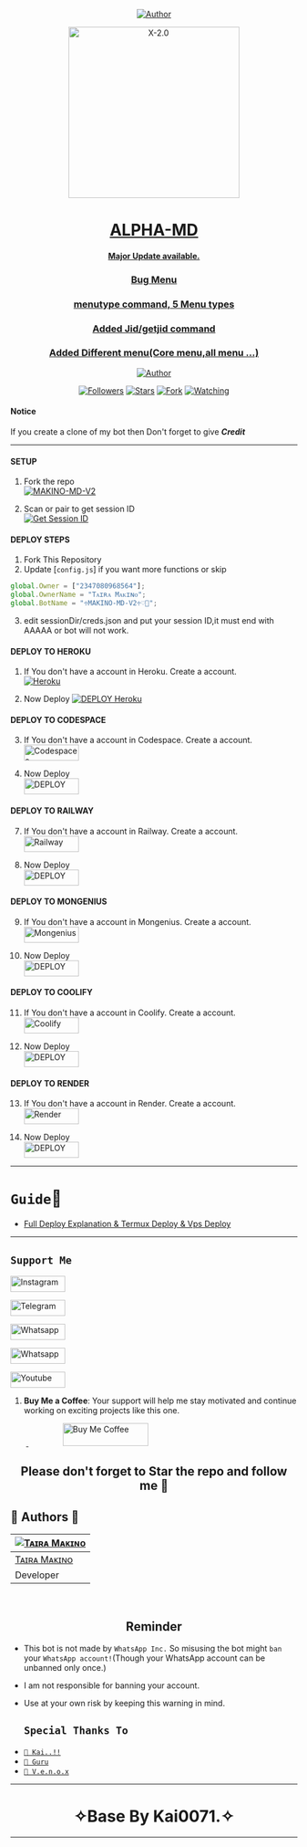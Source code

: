 <p align="center">
<a href="https://github.com/anonphoenix007"><img title="Author" src="https://img.shields.io/badge/Author_Of-MAKINO_V2-black"></a>

<p align="center">  
  <a href="https://t.me/Tha_Healer">
    <img alt="X-2.0" height="300" src="https://i.ibb.co/BNdbNrc/ALPHA-MD.jpg">
    <h1 align="center">ALPHA-MD</h1>
    <h4 align="center">Major Update available.</h4>
    <h3 align="center">Bug Menu</h3>
    <h3 align="center">menutype command, 5 Menu types</h3>
    <h3 align="center">Added Jid/getjid command</h3>
       <h3 align="center">Added Different menu(Core menu,all menu ...)</h3>
  </a>
</p>
<p align="center">
<a href="https://github.com/berabotsmd"><img title="Author" src="https://img.shields.io/badge/Makino-MDv2-black?style=for-the-badge&logo=twitter"></a>
<p/>
<p align="center">
<a href="https://github.com/berabotsmd?tab=followers"><img title="Followers" src="https://img.shields.io/github/followers/berabotsmd?label=Followers&style=social"></a>
<a href="https://github.com/berabotsmd/ALPHA-MD/stargazers/"><img title="Stars" src="https://img.shields.io/github/stars/berabotsmd/ALPHA-MD?&style=social"></a>
<a href="https://github.com/berabotsmd/ALPHA-MD/network/members"><img title="Fork" src="https://github.com/forks/berabotsmd/ALPHA-MD?style=social"></a>
<a href="https://github.com/berabotsmd/ALPHA-MD/watchers"><img title="Watching" src="https://img.shields.io/github/watchers/anonphoenix007/MAKINO-MD-V2?label=Watching&style=social"></a>
</p>

#### Notice
If you create a clone of my bot then Don't forget to give ***Credit*** 

***

#### SETUP

1. Fork the repo
    <br>
<a href="https://github.com/berabotsmd/ALPHA-MD/fork"><img title="MAKINO-MD-V2" src="https://img.shields.io/badge/FORK_MAKINO-MD_V2-h?color=black&style=for-the-badge&logo=stackshare"></a>

2. Scan or pair to get session ID
    <br>
<a href='https://taira-web-service.onrender.com/' target="_blank"><img alt='Get Session ID' src='https://img.shields.io/badge/Get-Session_ID-100000?style=for-the-badge&logo=scan&logoColor=white&labelColor=black&color=blue'/></a>

#### DEPLOY STEPS

1. Fork This Repository 
2. Update [`config.js`] if you want more functions or skip
```js
global.Owner = ["2347080968564"]; 
global.OwnerName = "Tᴀɪʀᴀ Mᴀᴋɪɴᴏ";
global.BotName = "♱MAKINO-MD-V2♱♡⃤";
```
3. edit sessionDir/creds.json and put your session ID,it must end with AAAAA or bot will not work.
#### DEPLOY TO HEROKU 

1. If You don't have a account in Heroku. Create a account.
    <br>
<a href='https://signup.heroku.com/' target="_blank"><img alt='Heroku' src='https://img.shields.io/badge/-Create-black?style=for-the-badge&logo=heroku&logoColor=white'/></a>

2. Now Deploy
    <a href='https://dashboard.heroku.com/new?template=https://github.com/Anonphoenix007/MAKINO-MD-V2' target="_blank"><img alt='DEPLOY Heroku' src='https://img.shields.io/badge/-Deploy-black?style=for-the-badge&logo=heroku&logoColor=white'/></a>


#### DEPLOY TO CODESPACE

3. If You don't have a account in Codespace. Create a account.
    <br>
<a href='https://github.com/login?return_to=https%3A%2F%2Fgithub.com%2Fcodespaces' target="_blank"><img alt='Codespaces' src='https://img.shields.io/badge/CREATE-h?color=black&style=for-the-badge&logo=visualstudiocode' width="96.35" height="28"/></a></p>

4. Now Deploy
    <br>
<a href='https://github.com/codespaces/new' target="_blank"><img alt='DEPLOY' src='https://img.shields.io/badge/DEPLOY -h?color=black&style=for-the-badge&logo=visualstudiocode' width="96.35" height="28"/></a></p>


#### DEPLOY TO RAILWAY

7. If You don't have a account in Railway. Create a account.
    <br>
<a href='https://railway.app/login' target="_blank"><img alt='Railway' src='https://img.shields.io/badge/CREATE-h?color=black&style=for-the-badge&logo=railway' width="96.35" height="28"/></a></p>

8. Now Deploy
    <br>
<a href='https://railway.app/new' target="_blank"><img alt='DEPLOY' src='https://img.shields.io/badge/DEPLOY -h?color=black&style=for-the-badge&logo=railway' width="96.35" height="28"/></a></p>

#### DEPLOY TO MONGENIUS

9. If You don't have a account in Mongenius. Create a account.
    <br>
<a href='https://app.mogenius.com/user/registration' target="_blank"><img alt='Mongenius' src='https://img.shields.io/badge/CREATE-h?color=black&style=for-the-badge&logo=genius' width="96.35" height="28"/></a></p>

10. Now Deploy
    <br>
<a href='https://app.mogenius.com/new' target="_blank"><img alt='DEPLOY' src='https://img.shields.io/badge/DEPLOY -h?color=black&style=for-the-badge&logo=genius' width="96.35" height="28"/></a></p>

#### DEPLOY TO COOLIFY

11. If You don't have a account in Coolify. Create a account.
    <br>
<a href='https://app.coolify.io/register' target="_blank"><img alt='Coolify' src='https://img.shields.io/badge/CREATE-h?color=black&style=for-the-badge&logo=C' width="96.35" height="28"/></a></p>

12. Now Deploy
    <br>
<a href='https://coolify.io/' target="_blank"><img alt='DEPLOY' src='https://img.shields.io/badge/DEPLOY -h?color=black&style=for-the-badge&logo=C' width="96.35" height="28"/></a></p>

#### DEPLOY TO RENDER

13. If You don't have a account in Render. Create a account.
    <br>
<a href='https://dashboard.render.com/register' target="_blank"><img alt='Render' src='https://img.shields.io/badge/CREATE-h?color=black&style=for-the-badge&logo=render' width="96.35" height="28"/></a></p>

14. Now Deploy
    <br>
<a href='https://dashboard.render.com/select-repo?type=web' target="_blank"><img alt='DEPLOY' src='https://img.shields.io/badge/DEPLOY -h?color=black&style=for-the-badge&logo=render' width="96.35" height="28"/></a></p>

---
# `Guide`📕

- [Full Deploy Explanation & Termux Deploy & Vps Deploy](https://github.com/anonphoenix007/MAKINO-MD-V2/blob/main/guide.md)
---

## ```Support Me```
<a href='https://www.instagram.com/call.me.bera' target="_blank"><img alt='Instagram' src='https://img.shields.io/badge/CONTACT-h?color=black&style=for-the-badge&logo=instagram' width="96.35" height="28"/></a></p>
<a href='https://t.me/Alphatrex' target="_blank"><img alt='Telegram' src='https://img.shields.io/badge/CONTACT-h?color=black&style=for-the-badge&logo=Telegram' width="96.35" height="28"/></a></p>
<a href='https://chat.whatsapp.com/EKdfDFDoi5C3ck88OmbJyk' target="_blank"><img alt='Whatsapp' src='https://img.shields.io/badge/OFFICIAL-GC-h?color=black&style=for-the-badge&logo=whatsapp' width="96.35" height="28"/></a></p>
<a href='https://whatsapp.com/channel/0029VajJoCoLI8YePbpsnE3q' target="_blank"><img alt='Whatsapp' src='https://img.shields.io/badge/OFFICIAL-Channel-h?color=black&style=for-the-badge&logo=whatsapp' width="96.35" height="28"/></a></p>
<a href='https://www.youtube.com' target="_blank"><img alt='Youtube' src='https://img.shields.io/badge/SUBSCRIBE-h?color=black&style=for-the-badge&logo=youtube' width="96.35" height="28"/></a></p>
</p>

1. **Buy Me a Coffee**: Your support will help me stay motivated and continue working on exciting projects like this one.

&nbsp;&nbsp;&nbsp;&nbsp;&nbsp;&nbsp;&nbsp;<a href="https://www.buymeacoffee.com">
  <img src="https://i.ibb.co/BNdbNrc/ALPHA-MD.jpg" alt="Buy Me Coffee" height="40" width="150" style="margin-left: 60px;">
</a>

<h2 align="center"> Please don't forget to Star the repo and follow me 🌟
</h2>


 
 ## 🎯 Authors 🎯
  <div align="center">
  
| [![Tᴀɪʀᴀ Mᴀᴋɪɴᴏ](https://github.com/anonphoenix007.png?size=150)](https://github.com/anonphoenix007) |
|----|
| [  Tᴀɪʀᴀ Mᴀᴋɪɴᴏ ](https://github.com/anonphoenix007) |
|  Developer |

  </div>
  
   
  </br> 

<h2 align="center">  Reminder
</h2>
   
- This bot is not made by `WhatsApp Inc.` So misusing the bot might `ban` your `WhatsApp account!`(Though your WhatsApp account can be unbanned only once.)
- I am not responsible for banning your account.
- Use at your own risk by keeping this warning in mind.
 
  
  
   ## `Special Thanks To`

* [`📕 Kai..!!`](https://github.com/Kai0071)
* [`📕 Guru`](https://github.com/Guru322)
* [`📕 V.e.n.o.x`](https://github.com/V-E-N-O-X )
---------


<h1 align="center">
</h1>

</p>
<h1 align="center"> ✧Base By Kai0071.✧
</h1>

---

  
